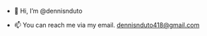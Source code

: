 - 👋 Hi, I’m @dennisnduto

- 📫 You can reach me via my email. dennisnduto418@gmail.com

<!---
dennisnduto/dennisnduto is a ✨ special ✨ repository because its `README.md` (this file) appears on your GitHub profile.
You can click the Preview link to take a look at your changes.
--->
